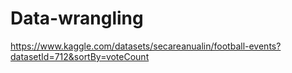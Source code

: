 # Data-wrangling

https://www.kaggle.com/datasets/secareanualin/football-events?datasetId=712&sortBy=voteCount

